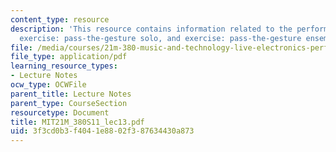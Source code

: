 ```yaml
---
content_type: resource
description: 'This resource contains information related to the performance interface,
  exercise: pass-the-gesture solo, and exercise: pass-the-gesture ensemble.'
file: /media/courses/21m-380-music-and-technology-live-electronics-performance-practices-spring-2011/3f3cd0b3f4041e8802f387634430a873_MIT21M_380S11_lec13.pdf
file_type: application/pdf
learning_resource_types:
- Lecture Notes
ocw_type: OCWFile
parent_title: Lecture Notes
parent_type: CourseSection
resourcetype: Document
title: MIT21M_380S11_lec13.pdf
uid: 3f3cd0b3-f404-1e88-02f3-87634430a873
---
```

